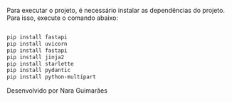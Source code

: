 Para executar o projeto, é necessário instalar as dependências do projeto. Para isso, execute o comando abaixo:

```bash

pip install fastapi
pip install uvicorn
pip install fastapi
pip install jinja2
pip install starlette
pip install pydantic
pip install python-multipart

```
Desenvolvido por Nara Guimarães

